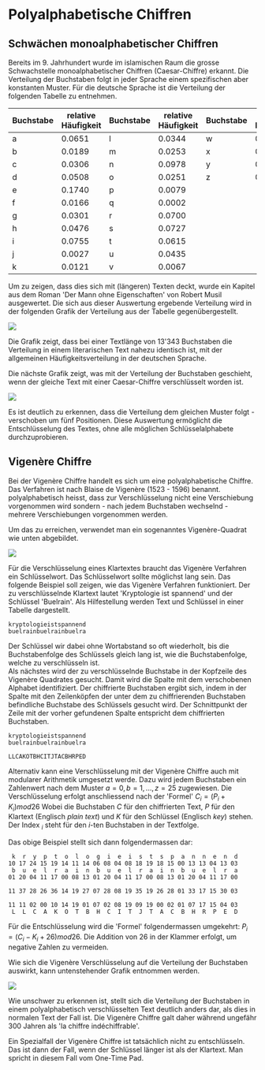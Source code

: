 # Polyalphabetische Chiffren

## Schwächen monoalphabetischer Chiffren

Bereits im 9. Jahrhundert wurde im islamischen Raum die grosse Schwachstelle
monoalphabetischer Chiffren (Caesar-Chiffre) erkannt. Die Verteilung der
Buchstaben folgt in jeder Sprache einem spezifischen aber konstanten Muster. Für
die deutsche Sprache ist die Verteilung der folgenden Tabelle zu entnehmen.

| Buchstabe | relative Häufigkeit | Buchstabe | relative Häufigkeit | Buchstabe | relative Häufigkeit |
| --- | --- | --- | --- | --- | --- | 
| a | 0.0651 | l | 0.0344 | w | 0.0189 |
| b | 0.0189 | m | 0.0253 | x | 0.0003 |
| c | 0.0306 | n | 0.0978 | y | 0.0004 |
| d | 0.0508 | o | 0.0251 | z | 0.0113 |
| e | 0.1740 | p | 0.0079 | |
| f | 0.0166 | q | 0.0002 | |
| g | 0.0301 | r | 0.0700 | |
| h | 0.0476 | s | 0.0727 | |
| i | 0.0755 | t | 0.0615 | |
| j | 0.0027 | u | 0.0435 | |
| k | 0.0121 | v | 0.0067 | |

Um zu zeigen, dass dies sich mit (längeren) Texten deckt, wurde ein Kapitel aus
dem Roman 'Der Mann ohne Eigenschaften' von Robert Musil ausgewertet. Die sich
aus dieser Auswertung ergebende Verteilung wird in der folgenden Grafik der
Verteilung aus der Tabelle gegenübergestellt.

![](plain.svg)

Die Grafik zeigt, dass bei einer Textlänge von 13'343 Buchstaben die Verteilung
in einem literarischen Text nahezu identisch ist, mit der allgemeinen
Häufigkeitsverteilung in der deutschen Sprache.

Die nächste Grafik zeigt, was mit der Verteilung der Buchstaben geschieht, wenn
der gleiche Text mit einer Caesar-Chiffre verschlüsselt worden ist.

![](cipher.svg)

Es ist deutlich zu erkennen, dass die Verteilung dem gleichen Muster folgt -
verschoben um fünf Positionen. Diese Auswertung ermöglicht die Entschlüsselung
des Textes, ohne alle möglichen Schlüsselalphabete durchzuprobieren.

## Vigenère Chiffre

Bei der Vigenère Chiffre handelt es sich um eine polyalphabetische Chiffre. Das
Verfahren ist nach Blaise de Vigenère (1523 - 1596) benannt. polyalphabetisch
heisst, dass zur Verschlüsselung nicht eine Verschiebung vorgenommen wird
sondern - nach jedem Buchstaben wechselnd - mehrere Verschiebungen
vorgenommen werden.

Um das zu erreichen, verwendet man ein sogenanntes Vigenère-Quadrat wie unten
abgebildet. 

![](vigenere_square_shading.svg)

Für die Verschlüsselung eines Klartextes braucht das Vigenère Verfahren ein
Schlüsselwort. Das Schlüsselwort sollte möglichst lang sein. Das folgende
Beispiel soll zeigen, wie das Vigenère Verfahren funktioniert. Der zu
verschlüsselnde Klartext lautet 'Kryptologie ist spannend' und der
Schlüssel
'Buelrain'. Als Hilfestellung werden Text und Schlüssel in einer Tabelle
dargestellt.

```
kryptologieistspannend
buelrainbuelrainbuelra
```

Der Schlüssel wir dabei ohne Wortabstand so oft wiederholt, bis die
Buchstabenfolge des Schlüssels gleich lang ist, wie die Buchstabenfolge, welche
zu verschlüsseln ist.  
Als nächstes wird der zu verschlüsselnde Buchstabe in der Kopfzeile des Vigenère
Quadrates gesucht. Damit wird die Spalte mit dem verschobenen Alphabet
identifiziert. Der chiffrierte Buchstaben ergibt sich, indem in der Spalte mit
den Zeilenköpfen der unter dem zu chiffrierenden Buchstaben befindliche
Buchstabe des Schlüssels gesucht wird. Der Schnittpunkt der Zeile mit der vorher
gefundenen Spalte entspricht dem chiffrierten Buchstaben.

```
kryptologieistspannend
buelrainbuelrainbuelra

LLCAKOTBHCITJTACBHRPED
```

Alternativ kann eine Verschlüsselung mit der Vigenère Chiffre auch mit modularer
Arithmetik umgesetzt werde. Dazu wird jedem Buchstaben ein Zahlenwert nach dem
Muster $a = 0, b = 1, ... , z = 25$ zugewiesen. Die Verschlüsselung erfolgt
anschliessend nach der 'Formel' $C_i = (P_i + K_i) mod 26$ Wobei die Buchstaben
$C$ für den chiffrierten Text, $P$ für den Klartext (Englisch *plain text*) und
$K$ für den Schlüssel (Englisch *key*) stehen. Der Index $_i$ steht für den
$i$-ten Buchstaben in der Textfolge.

Das obige Beispiel stellt sich dann folgendermassen dar:

```
 k  r  y  p  t  o  l  o  g  i  e  i  s  t  s  p  a  n  n  e  n  d
10 17 24 15 19 14 11 14 06 08 04 08 18 19 18 15 00 13 13 04 13 03
 b  u  e  l  r  a  i  n  b  u  e  l  r  a  i  n  b  u  e  l  r  a
01 20 04 11 17 00 08 13 01 20 04 11 17 00 08 13 01 20 04 11 17 00

11 37 28 26 36 14 19 27 07 28 08 19 35 19 26 28 01 33 17 15 30 03

11 11 02 00 10 14 19 01 07 02 08 19 09 19 00 02 01 07 17 15 04 03
 L  L  C  A  K  O  T  B  H  C  I  T  J  T  A  C  B  H  R  P  E  D
```

Für die Entschlüsselung wird die 'Formel' folgendermassen umgekehrt: 
$P_i = (C_i - K_i + 26) mod 26$. Die Addition von 26 in der Klammer erfolgt, um
negative Zahlen zu vermeiden.

Wie sich die Vigenère Verschlüsselung auf die Verteilung der Buchstaben
auswirkt, kann untenstehender Grafik entnommen werden.

![](vigenere.svg)

Wie unschwer zu erkennen ist, stellt sich die Verteilung der Buchstaben in einem
polyalphabetisch verschlüsselten Text deutlich anders dar, als dies in normalen
Text der Fall ist. Die Vigenère Chiffre galt daher während ungefähr 300 Jahren
als 'la chiffre indéchiffrable'.

Ein Spezialfall der Vigenère Chiffre ist tatsächlich nicht zu entschlüsseln. Das
ist dann der Fall, wenn der Schlüssel länger ist als der Klartext.
Man spricht in diesem Fall vom One-Time Pad.